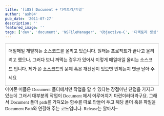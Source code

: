 ```yaml
---
title: '[iOS] Document + 디렉토리/파일'
author: 'ash84'
pub_date: '2011-07-27'
description: ''
featured_image: ''
tags: ['dev', 'document', 'NSFileManager', 'Objective-C', '디렉토리 생성', '파일']
---
```



<div><div></div><div style="line-height: 1.5; "></div><div style="line-height: 2; "></div><div style="line-height: 2; "><div style="line-height: 2; "></div><div class="txc-textbox" style="border-top-style: solid; border-right-style: solid; border-bottom-style: solid; border-left-style: solid; border-top-width: 1px; border-right-width: 1px; border-bottom-width: 1px; border-left-width: 1px; border-top-color: rgb(203, 203, 203); border-right-color: rgb(203, 203, 203); border-bottom-color: rgb(203, 203, 203); border-left-color: rgb(203, 203, 203); background-color: rgb(255, 255, 255); padding-top: 10px; padding-right: 10px; padding-bottom: 10px; padding-left: 10px; "><span style="font-size: 10pt; "><span style="font-family: Dotum; font-size: 11pt; ">매일매일 개발하는 소스코드를 올리고 있습니다. 원래는 프로젝트가 끝나고 올리려고 했으나, 그러다 보니 까먹는 경우가 있어서 이렇게 매일매일 올리는 소스코드 입니다. 제가 쓴 소스코드의 문제 혹은 개선점이 있으면 언제든지 </span></span><span style="font-size: 10pt; "><span style="font-size: 10pt; "><span style="font-family: Dotum; font-size: 11pt; ">댓글 달아 주세요 </span></span></span>

<span style="font-size: 11pt; ">  
</span>

</div><span style="font-size: 11pt; ">  
</span>

</div></div><span style="font-size: 11pt; ">  
</span>

<span style="font-size: 11pt; ">  
</span><span style="font-size: 10pt; "><span style="font-size: 10pt; "><span style="font-family: Dotum; font-size: 11pt; ">아이폰 어플은 Document 폴더에서만 작업을 할 수 있다는 장점아닌 단점을 가지고 있는데 그래서 대부분의 작업이 Document 에서 이루어지기 마련이러더라구요. 그래서 Document 폴더 path를 가져오는 함수를 따로 만들어 두고 해당 폴더 혹은 파일을 Document Path와 연결해 주는 코드입니다. Release는 알아서~ </span></span></span>

<span style="font-size: 11pt; ">  
</span>

<script src="https://gist.github.com/2948200.js?file=gistfile1.m"></script>



